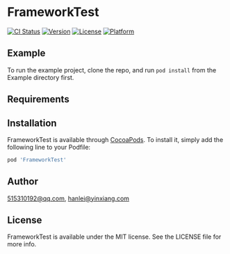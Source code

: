 # FrameworkTest

[![CI Status](https://img.shields.io/travis/515310192@qq.com/FrameworkTest.svg?style=flat)](https://travis-ci.org/515310192@qq.com/FrameworkTest)
[![Version](https://img.shields.io/cocoapods/v/FrameworkTest.svg?style=flat)](https://cocoapods.org/pods/FrameworkTest)
[![License](https://img.shields.io/cocoapods/l/FrameworkTest.svg?style=flat)](https://cocoapods.org/pods/FrameworkTest)
[![Platform](https://img.shields.io/cocoapods/p/FrameworkTest.svg?style=flat)](https://cocoapods.org/pods/FrameworkTest)

## Example

To run the example project, clone the repo, and run `pod install` from the Example directory first.

## Requirements

## Installation

FrameworkTest is available through [CocoaPods](https://cocoapods.org). To install
it, simply add the following line to your Podfile:

```ruby
pod 'FrameworkTest'
```

## Author

515310192@qq.com, hanlei@yinxiang.com

## License

FrameworkTest is available under the MIT license. See the LICENSE file for more info.
